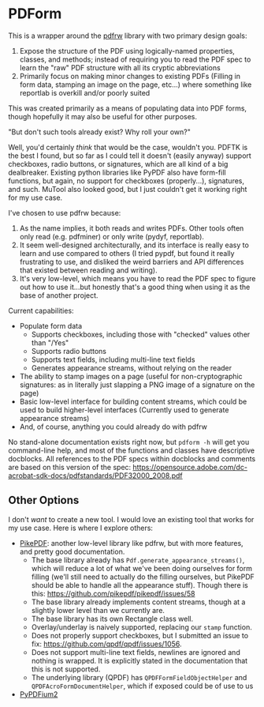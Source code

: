 # PDForm

This is a wrapper around the [pdfrw](https://github.com/pmaupin/pdfrw) library with two primary design goals:

1. Expose the structure of the PDF using logically-named properties, classes, and methods; instead of requiring you to read the PDF spec to learn the "raw" PDF structure with all its cryptic abbreviations
2. Primarily focus on making minor changes to existing PDFs (Filling in form data, stamping an image on the page, etc...) where something like reportlab is overkill and/or poorly suited

This was created primarily as a means of populating data into PDF forms, though hopefully it may also be useful for other purposes.

"But don't such tools already exist? Why roll your own?"

Well, you'd certainly *think* that would be the case, wouldn't you. PDFTK is the best I found, but so far as I could tell it doesn't (easily anyway) support checkboxes, radio buttons, or signatures, which are all kind of a big dealbreaker. Existing python libraries like PyPDF also have form-fill functions, but again, no support for checkboxes (properly...), signatures, and such. MuTool also looked good, but I just couldn't get it working right for my use case.

I've chosen to use pdfrw because:
1. As the name implies, it both reads and writes PDFs. Other tools often only read (e.g. pdfminer) or only write (pydyf, reportlab).
2. It seem well-designed architecturally, and its interface is really easy to learn and use compared to others (I tried pypdf, but found it really frustrating to use, and disliked the weird barriers and API differences that existed between reading and writing).
3. It's very low-level, which means you have to read the PDF spec to figure out how to use it...but honestly that's a good thing when using it as the base of another project.

Current capabilities:
* Populate form data
    - Supports checkboxes, including those with "checked" values other than "/Yes"
    - Supports radio buttons
    - Supports text fields, including multi-line text fields
    - Generates appearance streams, without relying on the reader
* The ability to stamp images on a page (useful for non-cryptographic signatures: as in literally just slapping a PNG image of a signature on the page)
* Basic low-level interface for building content streams, which could be used to build higher-level interfaces (Currently used to generate appearance streams)
* And, of course, anything you could already do with pdfrw

No stand-alone documentation exists right now, but ``pdform -h`` will get you command-line help, and most of the functions and classes have descriptive docblocks. All references to the PDF specs within docblocks and comments are based on this version of the spec: <https://opensource.adobe.com/dc-acrobat-sdk-docs/pdfstandards/PDF32000_2008.pdf>

## Other Options

I don't *want* to create a new tool. I would love an existing tool that works for my use case. Here is where I explore others:

* [PikePDF](https://pikepdf.readthedocs.io/en/latest/index.html): another low-level library like pdfrw, but with more features, and pretty good documentation.
    - The base library already has `Pdf.generate_appearance_streams()`, which will reduce a lot of what we've been doing ourselves for form filling (we'll still need to actually do the filling ourselves, but PikePDF should be able to handle all the appearance stuff). Though there is this: <https://github.com/pikepdf/pikepdf/issues/58>
    - The base library already implements content streams, though at a slightly lower level than we currently are.
    - The base library has its own Rectangle class well.
    - Overlay/underlay is naively supported, replacing our `stamp` function.
    - Does not properly support checkboxes, but I submitted an issue to fix: <https://github.com/qpdf/qpdf/issues/1056>.
    - Does not support multi-line text fields, newlines are ignored and nothing is wrapped. It is explicitly stated in the documentation that this is not supported.
    - The underlying library (QPDF) has `QPDFFormFieldObjectHelper` and `QPDFAcroFormDocumentHelper`, which if exposed could be of use to us
* [PyPDFium2](https://pypdfium2.readthedocs.io/en/stable/index.html)